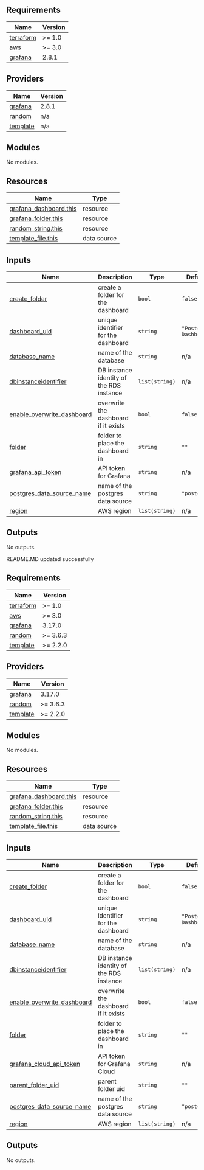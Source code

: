 ## Requirements

| Name | Version |
|------|---------|
| <a name="requirement_terraform"></a> [terraform](#requirement\_terraform) | >= 1.0 |
| <a name="requirement_aws"></a> [aws](#requirement\_aws) | >= 3.0 |
| <a name="requirement_grafana"></a> [grafana](#requirement\_grafana) | 2.8.1 |

## Providers

| Name | Version |
|------|---------|
| <a name="provider_grafana"></a> [grafana](#provider\_grafana) | 2.8.1 |
| <a name="provider_random"></a> [random](#provider\_random) | n/a |
| <a name="provider_template"></a> [template](#provider\_template) | n/a |

## Modules

No modules.

## Resources

| Name | Type |
|------|------|
| [grafana_dashboard.this](https://registry.terraform.io/providers/grafana/grafana/2.8.1/docs/resources/dashboard) | resource |
| [grafana_folder.this](https://registry.terraform.io/providers/grafana/grafana/2.8.1/docs/resources/folder) | resource |
| [random_string.this](https://registry.terraform.io/providers/hashicorp/random/latest/docs/resources/string) | resource |
| [template_file.this](https://registry.terraform.io/providers/hashicorp/template/latest/docs/data-sources/file) | data source |

## Inputs

| Name | Description | Type | Default | Required |
|------|-------------|------|---------|:--------:|
| <a name="input_create_folder"></a> [create\_folder](#input\_create\_folder) | create a folder for the dashboard | `bool` | `false` | no |
| <a name="input_dashboard_uid"></a> [dashboard\_uid](#input\_dashboard\_uid) | unique identifier for the dashboard | `string` | `"Postgres-Dashboard"` | no |
| <a name="input_database_name"></a> [database\_name](#input\_database\_name) | name of the database | `string` | n/a | yes |
| <a name="input_dbinstanceidentifier"></a> [dbinstanceidentifier](#input\_dbinstanceidentifier) | DB instance identity of the RDS instance | `list(string)` | n/a | yes |
| <a name="input_enable_overwrite_dashboard"></a> [enable\_overwrite\_dashboard](#input\_enable\_overwrite\_dashboard) | overwrite the dashboard if it exists | `bool` | `false` | no |
| <a name="input_folder"></a> [folder](#input\_folder) | folder to place the dashboard in | `string` | `""` | no |
| <a name="input_grafana_api_token"></a> [grafana\_api\_token](#input\_grafana\_api\_token) | API token for Grafana | `string` | n/a | yes |
| <a name="input_postgres_data_source_name"></a> [postgres\_data\_source\_name](#input\_postgres\_data\_source\_name) | name of the postgres data source | `string` | `"postgres"` | no |
| <a name="input_region"></a> [region](#input\_region) | AWS region | `list(string)` | n/a | yes |

## Outputs

No outputs.
<!-- BEGINNING OF PRE-COMMIT-TERRAFORM DOCS HOOK -->
README.MD updated successfully
<!-- END OF PRE-COMMIT-TERRAFORM DOCS HOOK -->

<!-- BEGIN_TF_DOCS -->
## Requirements

| Name | Version |
|------|---------|
| <a name="requirement_terraform"></a> [terraform](#requirement\_terraform) | >= 1.0 |
| <a name="requirement_aws"></a> [aws](#requirement\_aws) | >= 3.0 |
| <a name="requirement_grafana"></a> [grafana](#requirement\_grafana) | 3.17.0 |
| <a name="requirement_random"></a> [random](#requirement\_random) | >= 3.6.3 |
| <a name="requirement_template"></a> [template](#requirement\_template) | >= 2.2.0 |

## Providers

| Name | Version |
|------|---------|
| <a name="provider_grafana"></a> [grafana](#provider\_grafana) | 3.17.0 |
| <a name="provider_random"></a> [random](#provider\_random) | >= 3.6.3 |
| <a name="provider_template"></a> [template](#provider\_template) | >= 2.2.0 |

## Modules

No modules.

## Resources

| Name | Type |
|------|------|
| [grafana_dashboard.this](https://registry.terraform.io/providers/grafana/grafana/3.17.0/docs/resources/dashboard) | resource |
| [grafana_folder.this](https://registry.terraform.io/providers/grafana/grafana/3.17.0/docs/resources/folder) | resource |
| [random_string.this](https://registry.terraform.io/providers/hashicorp/random/latest/docs/resources/string) | resource |
| [template_file.this](https://registry.terraform.io/providers/hashicorp/template/latest/docs/data-sources/file) | data source |

## Inputs

| Name | Description | Type | Default | Required |
|------|-------------|------|---------|:--------:|
| <a name="input_create_folder"></a> [create\_folder](#input\_create\_folder) | create a folder for the dashboard | `bool` | `false` | no |
| <a name="input_dashboard_uid"></a> [dashboard\_uid](#input\_dashboard\_uid) | unique identifier for the dashboard | `string` | `"Postgres-Dashboard"` | no |
| <a name="input_database_name"></a> [database\_name](#input\_database\_name) | name of the database | `string` | n/a | yes |
| <a name="input_dbinstanceidentifier"></a> [dbinstanceidentifier](#input\_dbinstanceidentifier) | DB instance identity of the RDS instance | `list(string)` | n/a | yes |
| <a name="input_enable_overwrite_dashboard"></a> [enable\_overwrite\_dashboard](#input\_enable\_overwrite\_dashboard) | overwrite the dashboard if it exists | `bool` | `false` | no |
| <a name="input_folder"></a> [folder](#input\_folder) | folder to place the dashboard in | `string` | `""` | no |
| <a name="input_grafana_cloud_api_token"></a> [grafana\_cloud\_api\_token](#input\_grafana\_cloud\_api\_token) | API token for Grafana Cloud | `string` | n/a | yes |
| <a name="input_parent_folder_uid"></a> [parent\_folder\_uid](#input\_parent\_folder\_uid) | parent folder uid | `string` | `""` | no |
| <a name="input_postgres_data_source_name"></a> [postgres\_data\_source\_name](#input\_postgres\_data\_source\_name) | name of the postgres data source | `string` | `"postgres"` | no |
| <a name="input_region"></a> [region](#input\_region) | AWS region | `list(string)` | n/a | yes |

## Outputs

No outputs.
<!-- END_TF_DOCS -->
